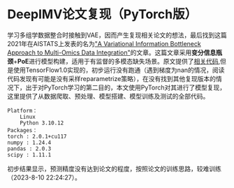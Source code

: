 # DeepIMV论文复现（PyTorch版）
学习多组学数据整合时接触到VAE，因而产生复现相关论文的想法，最后找到这篇2021年在AISTATS上发表的名为["A Variational Information Bottleneck Approach to Multi-Omics Data Integration"](https://arxiv.org/abs/2102.03014)的文章。这篇文章采用**变分信息瓶颈**+**PoE**进行模型构建，适用于有监督的多模态缺失场景。原文提供了[相关代码](https://github.com/chl8856/DeepIMV),但是使用TensorFlow1.0实现的，初步运行没有跑通（遇到梯度为nan的情况，阅读代码发现有可能是没有采样reparametrize策略），在没有找到其他复现版本的情况下，出于对PyTorch学习的第二目的，本文使用PyTorch对其进行了模型复现，这里提供了从数据爬取、预处理、模型搭建、模型训练及测试的全部代码。  

    Platform：
        Linux
        Python 3.10.12
    Packages：
    torch : 2.0.1+cu117
    numpy : 1.24.4
    pandas : 2.0.3
    scipy : 1.11.1

初步结果显示，预测精度没有达到论文的程度，按照论文的训练思路，较难训练（2023-8-10 22:24:27）。


